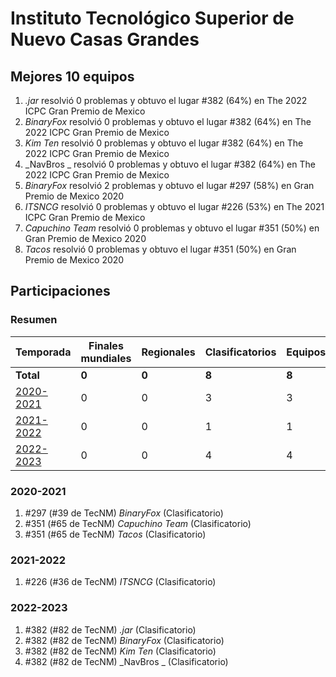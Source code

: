 ---
---

# Instituto Tecnológico Superior de Nuevo Casas Grandes

## Mejores 10 equipos

1. _.jar_ resolvió 0 problemas y obtuvo el lugar #382 (64%) en The 2022 ICPC Gran Premio de Mexico
1. _BinaryFox_ resolvió 0 problemas y obtuvo el lugar #382 (64%) en The 2022 ICPC Gran Premio de Mexico
1. _Kim Ten_ resolvió 0 problemas y obtuvo el lugar #382 (64%) en The 2022 ICPC Gran Premio de Mexico
1. _NavBros _ resolvió 0 problemas y obtuvo el lugar #382 (64%) en The 2022 ICPC Gran Premio de Mexico
1. _BinaryFox_ resolvió 2 problemas y obtuvo el lugar #297 (58%) en Gran Premio de Mexico 2020
1. _ITSNCG_ resolvió 0 problemas y obtuvo el lugar #226 (53%) en The 2021 ICPC Gran Premio de Mexico
1. _Capuchino Team_ resolvió 0 problemas y obtuvo el lugar #351 (50%) en Gran Premio de Mexico 2020
1. _Tacos_ resolvió 0 problemas y obtuvo el lugar #351 (50%) en Gran Premio de Mexico 2020

## Participaciones

### Resumen

| Temporada | Finales mundiales | Regionales | Clasificatorios | Equipos |
| --- | --- | --- | --- | --- |
| **Total** | **0** | **0** | **8** | **8** |
| [2020-2021](#2020-2021) | 0 | 0 | 3 | 3 |
| [2021-2022](#2021-2022) | 0 | 0 | 1 | 1 |
| [2022-2023](#2022-2023) | 0 | 0 | 4 | 4 |

### 2020-2021

1. #297 (#39 de TecNM) _BinaryFox_ (Clasificatorio)
1. #351 (#65 de TecNM) _Capuchino Team_ (Clasificatorio)
1. #351 (#65 de TecNM) _Tacos_ (Clasificatorio)

### 2021-2022

1. #226 (#36 de TecNM) _ITSNCG_ (Clasificatorio)

### 2022-2023

1. #382 (#82 de TecNM) _.jar_ (Clasificatorio)
1. #382 (#82 de TecNM) _BinaryFox_ (Clasificatorio)
1. #382 (#82 de TecNM) _Kim Ten_ (Clasificatorio)
1. #382 (#82 de TecNM) _NavBros _ (Clasificatorio)



